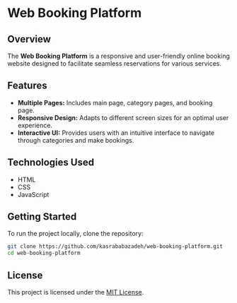# Web Booking Platform

## Overview
The **Web Booking Platform** is a responsive and user-friendly online booking website designed to facilitate seamless reservations for various services.

## Features
- **Multiple Pages:** Includes main page, category pages, and booking page.
- **Responsive Design:** Adapts to different screen sizes for an optimal user experience.
- **Interactive UI:** Provides users with an intuitive interface to navigate through categories and make bookings.

## Technologies Used
- HTML
- CSS
- JavaScript

## Getting Started
To run the project locally, clone the repository:

```bash
git clone https://github.com/kasrababazadeh/web-booking-platform.git
cd web-booking-platform
```

## License

This project is licensed under the [MIT License](LICENSE).
